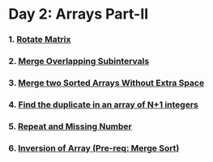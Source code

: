 # Day 2: Arrays Part-II

### 1. [Rotate Matrix](https://github.com/patelhitarth08/Strivers-SDE-Sheet/blob/main/Day_2/1_Rotate_Matrix)

### 2. [Merge Overlapping Subintervals](https://github.com/patelhitarth08/Strivers-SDE-Sheet/blob/main/Day_2/2_Merge_Overlapping_Subintervals)

### 3. [Merge two Sorted Arrays Without Extra Space](https://github.com/patelhitarth08/Strivers-SDE-Sheet/blob/main/Day_2/3_Merge_Two_Sorted_Arrays_Without_Extra_Space)

### 4. [Find the duplicate in an array of N+1 integers](https://github.com/patelhitarth08/Strivers-SDE-Sheet/blob/main/Day_2/4_Find_the_duplicate_in_an_array_of_N+1_integers)

### 5. [Repeat and Missing Number](https://github.com/patelhitarth08/Strivers-SDE-Sheet/blob/main/Day_2/5_Repeat_and_Missing_Number)

### 6. [Inversion of Array (Pre-req: Merge Sort)](https://github.com/patelhitarth08/Strivers-SDE-Sheet/blob/main/Day_2/6_Inversion_of_Array)
